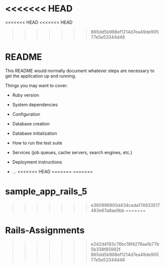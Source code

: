 <<<<<<< HEAD
=======
<<<<<<< HEAD
<<<<<<< HEAD
>>>>>>> 865dd5b988ef1214d7ea49de90577e5e53344d48
# README

This README would normally document whatever steps are necessary to get the
application up and running.

Things you may want to cover:

* Ruby version

* System dependencies

* Configuration

* Database creation

* Database initialization

* How to run the test suite

* Services (job queues, cache servers, search engines, etc.)

* Deployment instructions

* ...
<<<<<<< HEAD
=======
=======
# sample_app_rails_5
>>>>>>> e360996800d434ceda174933517483e67a8ae9bb
=======
# Rails-Assignments
>>>>>>> e242d4193c76bc18f4276aa1b77b5b338f85992f
>>>>>>> 865dd5b988ef1214d7ea49de90577e5e53344d48
